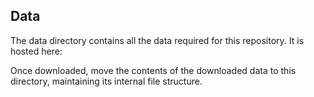 ## Data 

The data directory contains all the data required for this repository.
It is hosted here: 


Once downloaded, move the contents of the downloaded data to this directory, 
maintaining its internal file structure. 